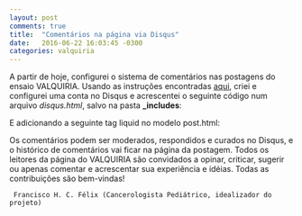 ```yaml
---
layout: post
comments: true
title:  "Comentários na página via Disqus"
date:   2016-06-22 16:03:45 -0300
categories: valquiria
---
```


A partir de hoje, configurei o sistema de comentários nas postagens do ensaio VALQUIRIA. Usando as instruções encontradas [aqui](https://help.disqus.com/customer/portal/articles/472138-jekyll-installation-instructions), criei e configurei uma conta no Disqus e acrescentei o seguinte código num arquivo _disqus.html_, salvo na pasta **\_includes**:
<!--
```
{% if page.comments %}
<div id="disqus_thread"></div>
<script>
    /**
     *  RECOMMENDED CONFIGURATION VARIABLES: EDIT AND UNCOMMENT THE SECTION BELOW TO INSERT DYNAMIC VALUES FROM YOUR PLATFORM OR CMS.
     *  LEARN WHY DEFINING THESE VARIABLES IS IMPORTANT: https://disqus.com/admin/universalcode/#configuration-variables
     */
    /*
    var disqus_config = function () {
        this.page.url = PAGE_URL;  // Replace PAGE_URL with your page's canonical URL variable
        this.page.identifier = PAGE_IDENTIFIER; // Replace PAGE_IDENTIFIER with your page's unique identifier variable
    };
    */
    (function() {  // REQUIRED CONFIGURATION VARIABLE: EDIT THE SHORTNAME BELOW
        var d = document, s = d.createElement('script');

        s.src = '//EXAMPLE.disqus.com/embed.js';  // IMPORTANT: Replace EXAMPLE with your forum shortname!

        s.setAttribute('data-timestamp', +new Date());
        (d.head || d.body).appendChild(s);
    })();
</script>
<noscript>Please enable JavaScript to view the <a href="https://disqus.com/?ref_noscript" rel="nofollow">comments powered by Disqus.</a></noscript>
{% endif %}
```
-->
E adicionando a seguinte tag liquid no modelo post.html:
<!--
```
{% include  disqus.html %}
```
-->
Os comentários podem ser moderados, respondidos e curados no Disqus, e o histórico de comentários vai ficar na página da postagem. Todos os leitores da página do VALQUIRIA são convidados a opinar, criticar, sugerir ou apenas comentar e acrescentar sua experiência e idéias. Todas as contribuições são bem-vindas!

``` Francisco H. C. Félix (Cancerologista Pediátrico, idealizador do projeto)```
